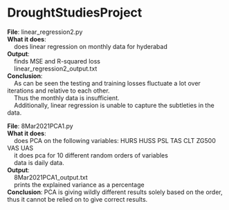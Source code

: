 # DroughtStudiesProject

**File**: linear_regression2.py<br/>
**What it does**: <br/>
&nbsp;&nbsp;&nbsp;&nbsp;does linear regression on monthly data for hyderabad<br/>
**Output**: <br/>
&nbsp;&nbsp;&nbsp;&nbsp;finds MSE and R-squared loss<br/>
&nbsp;&nbsp;&nbsp;&nbsp;linear_regression2_output.txt<br/>
**Conclusion**:<br/>
&nbsp;&nbsp;&nbsp;&nbsp;As can be seen the testing and training losses fluctuate a lot over iterations and relative to each other.<br/>
&nbsp;&nbsp;&nbsp;&nbsp;Thus the monthly data is insufficient.<br/>
&nbsp;&nbsp;&nbsp;&nbsp;Additionally, linear regression is unable to capture the subtleties in the data.<br/>


**File**: 8Mar2021PCA1.py<br/>
**What it does**: <br/>
&nbsp;&nbsp;&nbsp;&nbsp;does PCA on the following variables: HURS HUSS PSL TAS CLT ZG500 VAS UAS<br/>
&nbsp;&nbsp;&nbsp;&nbsp;it does pca for 10 different random orders of variables<br/>
&nbsp;&nbsp;&nbsp;&nbsp;data is daily data.<br/>
**Output**: <br/>
&nbsp;&nbsp;&nbsp;&nbsp;8Mar2021PCA1_output.txt<br/>
&nbsp;&nbsp;&nbsp;&nbsp;prints the explained variance as a percentage<br/>
**Conclusion**: PCA is giving wildly different results solely based on the order, thus it cannot be relied on to give correct results.<br/>
